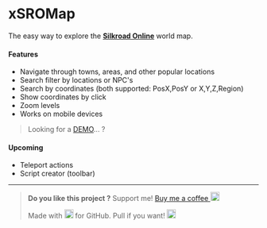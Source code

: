 # xSROMap
The easy way to explore the [**Silkroad Online**](http://www.joymax.com/silkroad/) world map.

#### Features
- Navigate through towns, areas, and other popular locations
- Search filter by locations or NPC's
- Search by coordinates (both supported: PosX,PosY or X,Y,Z,Region)
- Show coordinates by click
- Zoom levels
- Works on mobile devices

> Looking for a [DEMO](http://JellyBitz.github.io/xSROMap)... ?

#### Upcoming
- Teleport actions
- Script creator (toolbar)

------------
> **Do you like this project ?**
> Support me! [Buy me a coffee <img src="https://twemoji.maxcdn.com/2/72x72/2615.png" width="18" height="18">](https://www.buymeacoffee.com/JellyBitz "Coffee <3")
>
> Made with <img title="Yes, love!" src="https://twemoji.maxcdn.com/2/72x72/1f499.png" width="18" height="18"> for GitHub. Pull if you want! <img title="I'm JellyBitz" src="https://twemoji.maxcdn.com/2/72x72/1f575.png" width="18" height="18">